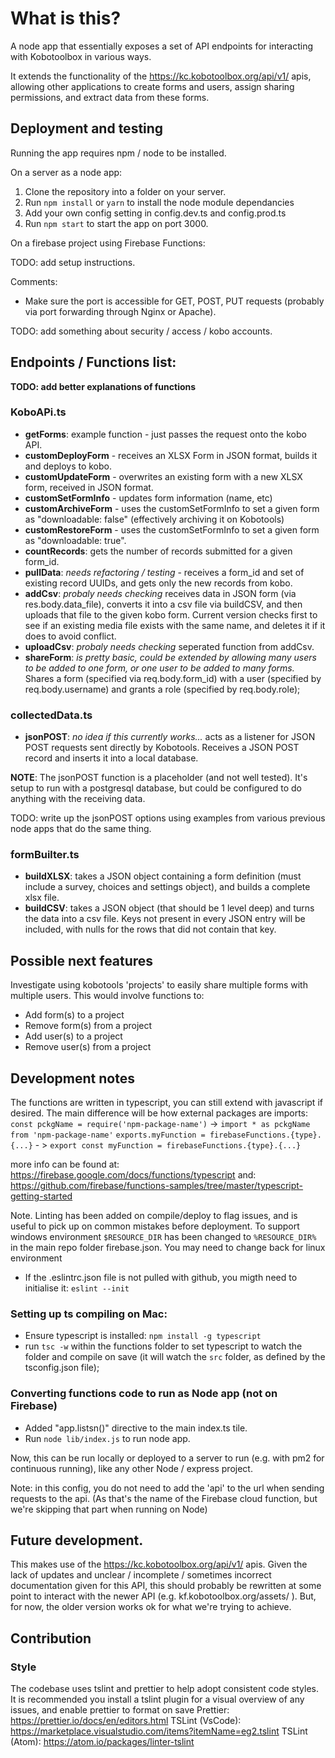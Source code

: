# What is this?

A node app that essentially exposes a set of API endpoints for interacting with Kobotoolbox in various ways.

It extends the functionality of the https://kc.kobotoolbox.org/api/v1/ apis, allowing other applications to create forms and users, assign sharing permissions, and extract data from these forms.

## Deployment and testing

Running the app requires npm / node to be installed.

On a server as a node app:

1.  Clone the repository into a folder on your server.
2.  Run `npm install` or `yarn` to install the node module dependancies
3.  Add your own config setting in config.dev.ts and config.prod.ts
4.  Run `npm start` to start the app on port 3000.

On a firebase project using Firebase Functions:

TODO: add setup instructions.

Comments:

* Make sure the port is accessible for GET, POST, PUT requests (probably via port forwarding through Nginx or Apache).

TODO: add something about security / access / kobo accounts.

## Endpoints / Functions list:

**TODO: add better explanations of functions**

### KoboAPi.ts

* **getForms**: example function - just passes the request onto the kobo API.
* **customDeployForm** - receives an XLSX Form in JSON format, builds it and deploys to kobo.
* **customUpdateForm** - overwrites an existing form with a new XLSX form, received in JSON format.
* **customSetFormInfo** - updates form information (name, etc)
* **customArchiveForm** - uses the customSetFormInfo to set a given form as "downloadable: false" (effectively archiving it on Kobotools)
* **customRestoreForm** - uses the customSetFormInfo to set a given form as "downloadable: true".
* **countRecords**: gets the number of records submitted for a given form_id.
* **pullData**: _needs refactoring / testing_ - receives a form_id and set of existing record UUIDs, and gets only the new records from kobo.
* **addCsv**: _probaly needs checking_ receives data in JSON form (via res.body.data_file), converts it into a csv file via buildCSV, and then uploads that file to the given kobo form. Current version checks first to see if an existing media file exists with the same name, and deletes it if it does to avoid conflict.
* **uploadCsv**: _probaly needs checking_ seperated function from addCsv.
* **shareForm**: _is pretty basic, could be extended by allowing many users to be added to one form, or one user to be added to many forms._ Shares a form (specified via req.body.form_id) with a user (specified by req.body.username) and grants a role (specified by req.body.role);

### collectedData.ts

* **jsonPOST**: _no idea if this currently works..._ acts as a listener for JSON POST requests sent directly by Kobotools. Receives a JSON POST record and inserts it into a local database.

**NOTE**: The jsonPOST function is a placeholder (and not well tested). It's setup to run with a postgresql database, but could be configured to do anything with the receiving data.

TODO: write up the jsonPOST options using examples from various previous node apps that do the same thing.

### formBuilter.ts

* **buildXLSX**: takes a JSON object containing a form definition (must include a survey, choices and settings object), and builds a complete xlsx file.
* **buildCSV**: takes a JSON object (that should be 1 level deep) and turns the data into a csv file. Keys not present in every JSON entry will be included, with nulls for the rows that did not contain that key.

## Possible next features

Investigate using kobotools 'projects' to easily share multiple forms with multiple users. This would involve functions to:

* Add form(s) to a project
* Remove form(s) from a project
* Add user(s) to a project
* Remove user(s) from a project

## Development notes

The functions are written in typescript, you can still extend with javascript if desired. The main difference will be how external packages are imports:
`const pckgName = require('npm-package-name')` -> `import * as pckgName from 'npm-package-name'`
`exports.myFunction = firebaseFunctions.{type}.{...}` - > `export const myFunction = firebaseFunctions.{type}.{...}`

more info can be found at: https://firebase.google.com/docs/functions/typescript
and: https://github.com/firebase/functions-samples/tree/master/typescript-getting-started

Note. Linting has been added on compile/deploy to flag issues, and is useful to pick up on common mistakes before deployment. To support windows environment `$RESOURCE_DIR` has been changed to `%RESOURCE_DIR%` in the main repo folder firebase.json. You may need to change back for linux environment

* If the .eslintrc.json file is not pulled with github, you migth need to initialise it: `eslint --init`

### Setting up ts compiling on Mac:

* Ensure typescript is installed: `npm install -g typescript`
* run `tsc -w` within the functions folder to set typescript to watch the folder and compile on save (it will watch the `src` folder, as defined by the tsconfig.json file);

### Converting functions code to run as Node app (not on Firebase)

* Added "app.listsn()" directive to the main index.ts tile.
* Run `node lib/index.js` to run node app.

Now, this can be run locally or deployed to a server to run (e.g. with pm2 for continuous running), like any other Node / express project.

Note: in this config, you do not need to add the 'api' to the url when sending requests to the api. (As that's the name of the Firebase cloud function, but we're skipping that part when running on Node)

## Future development.

This makes use of the https://kc.kobotoolbox.org/api/v1/ apis. Given the lack of updates and unclear / incomplete / sometimes incorrect documentation given for this API, this should probably be rewritten at some point to interact with the newer API (e.g. kf.kobotoolbox.org/assets/ ). But, for now, the older version works ok for what we're trying to achieve.

## Contribution

### Style

The codebase uses tslint and prettier to help adopt consistent code styles.
It is recommended you install a tslint plugin for a visual overview of any issues,
and enable prettier to format on save
Prettier: https://prettier.io/docs/en/editors.html
TSLint (VsCode): https://marketplace.visualstudio.com/items?itemName=eg2.tslint
TSLint (Atom): https://atom.io/packages/linter-tslint
